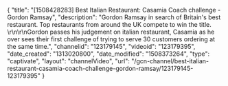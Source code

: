 {
    "title": "[1508428283] Best Italian Restaurant: Casamia Coach challenge - Gordon Ramsay",
    "description": "Gordon Ramsay in search of Britain's best restaurant. Top restaurants from around the UK compete to win the title. \r\n\r\nGordon passes his judgement on italian restaurant, Casamia as he over sees their first challenge of trying to serve 30 customers ordering at the same time.",
    "channelid": "123179145",
    "videoid": "123179395",
    "date_created": "1313020800",
    "date_modified": "1508373264",
    "type": "captivate",
    "layout": "channelVideo",
    "url": "\/gcn-channel\/best-italian-restaurant-casamia-coach-challenge-gordon-ramsay\/123179145-123179395"
}